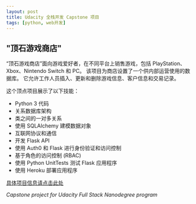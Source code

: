 ```yaml
---
layout: post
title: Udacity 全栈开发 Capstone 项目
tags: [python, web开发]
---
```


## "顶石游戏商店"

“顶石游戏商店”面向游戏爱好者，在不同平台上销售游戏，包括 PlayStation、Xbox、Nintendo Switch 和 PC。 该项目为商店设置了一个供内部运营使用的数据库。 它允许工作人员插入、更新和删除游戏信息、客户信息和交易记录。

这个顶点项目展示了以下技能：
- Python 3 代码
- 关系数据库架构
- 类之间的一对多关系
- 使用 SQLAlchemy 建模数据对象
- 互联网协议和通信
- 开发 Flask API
- 使用 Auth0 和 Flask 进行身份验证和访问控制
- 基于角色的访问控制 (RBAC)
- 使用 Python UnitTests 测试 Flask 应用程序
- 使用 Heroku 部署应用程序

[具体项目信息请点击此处](https://github.com/aresgtr/FSND-Capstone)

*Capstone project for Udacity Full Stack Nanodegree program*
